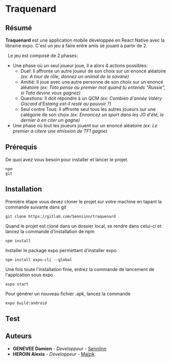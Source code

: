 # Traquenard

## Résumé

**Traquenard** est une application mobile développée en React Native avec la librairie expo.
C'est un jeu à faire entre amis se jouant à partir de 2.

&nbsp;
Le jeu est composé de 2 phases: 
- Une phase où un seul joueur joue, il a alors 4 actions possibles:
    - Duel: Il affronte un autre joueur de son choix sur un enoncé aléatoire _(ex: A tour de rôle, donnez un animal de la savane)_
    - Amitié: Il joue avec une autre personne de son choix sur un enoncé aléatoire _(ex: Toto pense au premier mot quand tu entends "Russie", si Tata devine vous gagnez)_
    - Questions: Il doit répondre à un QCM _(ex: Combien d'année Valéry Giscard d'Estaing est-il resté au pouvoir ?)_
    - Seul contre Tous: Il affronte seul tous les autres joueurs sur une catégorie de son choix _(ex: Ennoncez un sport dans les JO d'été, le dernier à en citer un gagne)_
- Une phase où tout les joueurs jouent sur un enoncé aléatoire _(ex: Le premier a citere une emission de TF1 gagne)_

## Prérequis

De quoi avez vous besoin pour installer et lancer le projet.

```
npm
git
```

## Installation

Première étape vous devez cloner le projet sur votre machine en tapant la commande suivante dans git

```
git clone https://gitlab.com/Senniinn/traquenard
```

Quand le projet est cloné dans un dossier local, se rendre dans  celui-ci et lancez la commande d'installation de npm

```
npm install
```

Installer le package expo permettant d'installer expo

```
npm install expo-cli --global
```

Une fois toute l'installation finie, entrez la commande de lancement de l'applcation sous expo

```
expo start
```

Pour générer un nouveau fichier .apk, lancez la commande 
```
expo build:android
```

## Test

## Auteurs

* **GENEVEE Damien** - *Developpeur* - [Senniinn](https://gitlab.com/Senniinn)
* **HEROIN Alexis** - *Developpeur* - [Malzik](https://gitlab.com/Malzik)